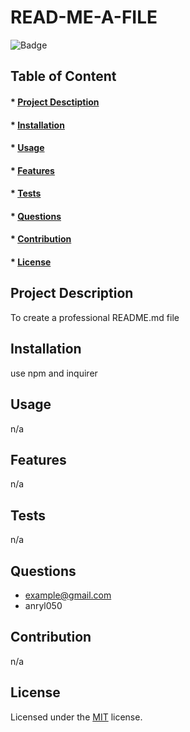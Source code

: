 

# READ-ME-A-FILE

![Badge](https://img.shields.io/badge/license-MIT-green?style=plastic&logo=appveyor)

## Table of Content
#### * [Project Desctiption](#description)
#### * [Installation](#installation)
#### * [Usage](#usage)
#### * [Features](#features)
#### * [Tests](#tests)
#### * [Questions](#questions)
#### * [Contribution](#contribution)
#### * [License](#license)

## Project Description
To create a professional README.md file

## Installation
use npm and inquirer

## Usage
n/a

## Features
n/a

## Tests
n/a

## Questions
- example@gmail.com
- anryl050

## Contribution
n/a

## License
Licensed under the [MIT](https://choosealicense.com/licenses/mit/) license.

  